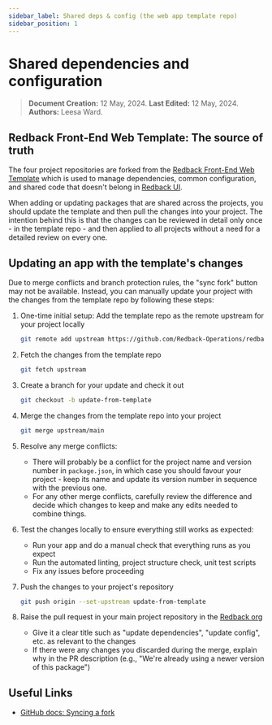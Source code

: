 ```yaml
---
sidebar_label: Shared deps & config (the web app template repo) 
sidebar_position: 1
---
```


# Shared dependencies and configuration

> **Document Creation:** 12 May, 2024. **Last Edited:** 12 May, 2024. **Authors:** Leesa Ward.

## Redback Front-End Web Template: The source of truth

The four project repositories are forked from the [Redback Front-End Web Template](https://github.com/Redback-Operations/redback-frontend-web-template) which is used to manage dependencies, common configuration, and shared code that doesn't belong in [Redback UI](https://github.com/Redback-Operations/redback-ui).

When adding or updating packages that are shared across the projects, you should update the template and then pull the changes into your project. The intention behind this is that the changes can be reviewed in detail only once - in the template repo - and then applied to all projects without a need for a detailed review on every one.

## Updating an app with the template's changes

Due to merge conflicts and branch protection rules, the "sync fork" button may not be available. Instead, you can manually update your project with the changes from the template repo by following these steps:

1. One-time initial setup: Add the template repo as the remote upstream for your project locally
    ```bash
    git remote add upstream https://github.com/Redback-Operations/redback-frontend-web-template.git
    ```
   
2. Fetch the changes from the template repo
    ```bash
    git fetch upstream
    ```
   
3. Create a branch for your update and check it out
    ```bash
    git checkout -b update-from-template
    ```
   
4. Merge the changes from the template repo into your project
    ```bash
    git merge upstream/main
    ```
   
5. Resolve any merge conflicts:
   - There will probably be a conflict for the project name and version number in `package.json`, in which case you should favour your project - keep its name and update its version number in sequence with the previous one.
   - For any other merge conflicts, carefully review the difference and decide which changes to keep and make any edits needed to combine things.

6. Test the changes locally to ensure everything still works as expected:
   - Run your app and do a manual check that everything runs as you expect
   - Run the automated linting, project structure check, unit test scripts
   - Fix any issues before proceeding

7. Push the changes to your project's repository
    ```bash
    git push origin --set-upstream update-from-template
    ```
8. Raise the pull request in your main project repository in the [Redback org](https://github.com/Redback-Operations/)
    - Give it a clear title such as "update dependencies", "update config", etc. as relevant to the changes
    - If there were any changes you discarded during the merge, explain why in the PR description (e.g., "We're already using a newer version of this package")

## Useful Links
- [GitHub docs: Syncing a fork](https://docs.github.com/en/pull-requests/collaborating-with-pull-requests/working-with-forks/syncing-a-fork)